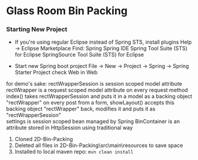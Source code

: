 # Glass Room Bin Packing

### Starting New Project
+ If you're using regular Eclipse instead of Spring STS, install plugins
	Help -> Eclipse Marketplace
	Find: Spring
		Spring IDE
		Spring Tool Suite (STS) for Eclipse
		SpringSource Tool Suite (STS) for Eclipse

+ Start new Spring boot project
	File -> New -> Project -> Spring -> Spring Starter Project
	check Web in Web
	
	
for demo's sake:
rectWrapperSession is session scoped model attribute
rectWrapper is a request scoped model attribute
	on every request method index() takes rectWrapperSession and puts it in a model as a backing object "rectWrapper"
	on every post from a form, showLayout() accepts this backing object "rectWrapper" back, modifies it and puts it as "rectWrapperSession"     
settings is session scoped bean managed by Spring
BinContainer is an attribute stored in HttpSession using traditional way

1. Cloned 2D-Bin-Packing
2. Deleted all files in 2D-Bin-Packing\src\main\resources to save space
3. Installed to local maven repo: `mvn clean install`